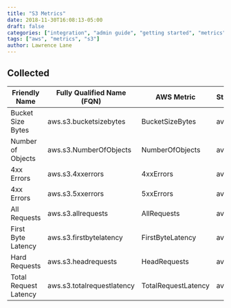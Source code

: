 ```yaml
---
title: "S3 Metrics"
date: 2018-11-30T16:08:13-05:00
draft: false
categories: ["integration", "admin guide", "getting started", "metrics"]
tags: ["aws", "metrics", "s3"]
author: Lawrence Lane
---
```


## Collected

| Friendly Name         | Fully Qualified Name (FQN) | AWS Metric          | Statistic | Units       | BASE |
|-----------------------|----------------------------|---------------------|-----------|-------------|------|
| Bucket Size Bytes     | aws.s3.bucketsizebytes     | BucketSizeBytes     | average   | GiB/KiB     | yes  |
| Number of Objects     | aws.s3.NumberOfObjects     | NumberOfObjects     | average   | K           | yes  |
| 4xx Errors            | aws.s3.4xxerrors           | 4xxErrors           | average   | count       | yes  |
| 4xx Errors            | aws.s3.5xxerrors           | 5xxErrors           | average   | count       | yes  |
| All Requests          | aws.s3.allrequests         | AllRequests         | average   | count       | yes  |
| First Byte Latency    | aws.s3.firstbytelatency    | FirstByteLatency    | average   | miliseconds | yes  |
| Hard Requests         | aws.s3.headrequests        | HeadRequests        | average   | count       | yes  |
| Total Request Latency | aws.s3.totalrequestlatency | TotalRequestLatency | average   | miliseconds | yes  |
